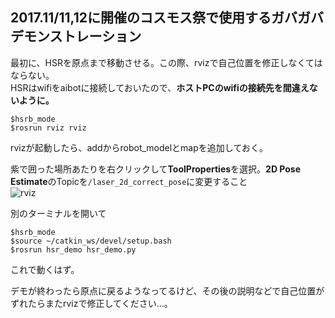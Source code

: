 ## 2017.11/11,12に開催のコスモス祭で使用するガバガバデモンストレーション

最初に、HSRを原点まで移動させる。この際、rvizで自己位置を修正しなくてはならない。  
HSRはwifiをaibotに接続しておいたので、**ホストPCのwifiの接続先を間違えないように。**

    $hsrb_mode
    $rosrun rviz rviz

rvizが起動したら、addからrobot_modelとmapを追加しておく。

紫で囲った場所あたりを右クリックして**ToolProperties**を選択。**2D Pose Estimate**のTopicを`/laser_2d_correct_pose`に変更すること  
![rviz](https://github.com/TANUKIpro/img_dock/blob/master/rviz.png)  

別のターミナルを開いて  

    $hsrb_mode
    $source ~/catkin_ws/devel/setup.bash
    $rosrun hsr_demo hsr_demo.py
これで動くはず。  

デモが終わったら原点に戻るようなってるけど、その後の説明などで自己位置がずれたらまたrvizで修正してください...。
